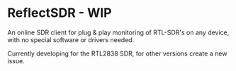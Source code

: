 # ReflectSDR - WIP

An online SDR client for plug & play monitoring of RTL-SDR's on any device, with no special software or drivers needed. 

Currently developing for the RTL2838 SDR, for other versions create a new issue.
